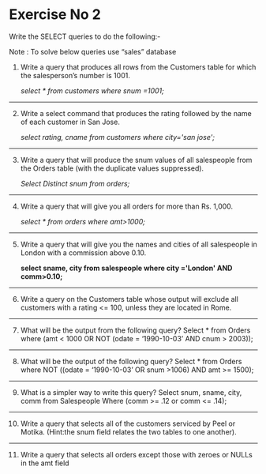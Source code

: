 
# Exercise No 2

Write the SELECT queries to do the following:-

Note : To solve below queries use “sales” database

1. Write a query that produces all rows from the Customers table for which the salesperson’s number is 1001.

     _select * from customers where snum =1001;_

----------------------------------------------------
2. Write a select command that produces the rating followed by the name of each customer in San Jose.

    _select rating, cname from customers where city='san jose';_

----------------------------------------------------
3. Write a query that will produce the snum values of all salespeople from the Orders table (with the duplicate values suppressed).

    _Select Distinct snum from orders;_ 

----------------------------------------------------
4. Write a query that will give you all orders for more than Rs. 1,000.

    _select * from orders where amt>1000;_

----------------------------------------------------
5. Write a query that will give you the names and cities of all salespeople in London with a commission above 0.10.

   __select sname, city from salespeople where city ='London' AND comm>0.10;__

----------------------------------------------------
6. Write a query on the Customers table whose output will exclude all customers with a 
rating <= 100, unless they are located in Rome.
----------------------------------------------------
7. What will be the output from the following query?
Select * from Orders
where (amt < 1000 OR
NOT (odate = ‘1990-10-03’
AND cnum > 2003));
----------------------------------------------------
8. What will be the output of the following query?
Select * from Orders
where NOT ((odate = ‘1990-10-03’ OR snum >1006) AND amt >= 1500);
----------------------------------------------------
9. What is a simpler way to write this query?
Select snum, sname, city, comm from Salespeople
Where (comm >= .12 or comm <= .14);
----------------------------------------------------
10. Write a query that selects all of the customers serviced by Peel or Motika. 
(Hint:the snum field relates the two tables to one another).
----------------------------------------------------
11. Write a query that selects all orders except those with zeroes or NULLs in the amt 
field